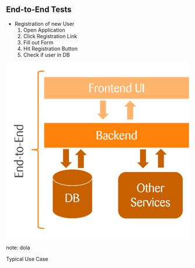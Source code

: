 ## End-to-End Tests

<div class="horizontal-2">
<div>
    <ul>
        <li>Registration of new User
            <ol>
                <li>Open Application</li>
                <li>Click Registration Link</li>
                <li>Fill out Form</li>
                <li>Hit Registration Button</li>
                <li class="checkmark">Check if user in DB</li>
            </ol>
        </li>
    </ul>
</div>
<div>
    <img src="images/application-architecture.png">
</div>
</div>

note:
dola

Typical Use Case